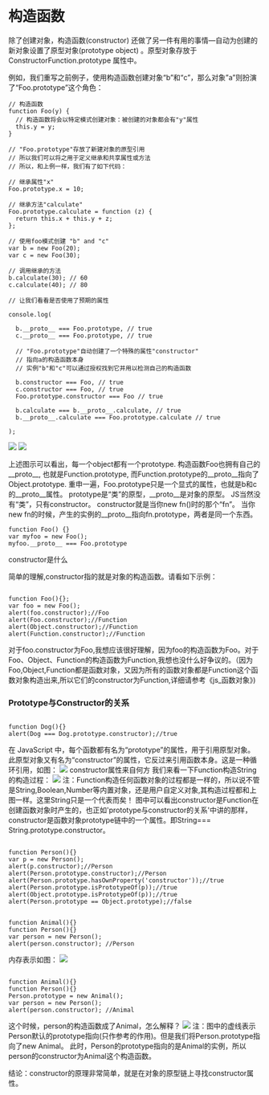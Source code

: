 # 构造函数
除了创建对象，构造函数(constructor) 还做了另一件有用的事情—自动为创建的新对象设置了原型对象(prototype object) 。原型对象存放于 ConstructorFunction.prototype 属性中。

例如，我们重写之前例子，使用构造函数创建对象“b”和“c”，那么对象”a”则扮演了“Foo.prototype”这个角色：
```
// 构造函数
function Foo(y) {
  // 构造函数将会以特定模式创建对象：被创建的对象都会有"y"属性
  this.y = y;
}
 
// "Foo.prototype"存放了新建对象的原型引用
// 所以我们可以将之用于定义继承和共享属性或方法
// 所以，和上例一样，我们有了如下代码：
 
// 继承属性"x"
Foo.prototype.x = 10;
 
// 继承方法"calculate"
Foo.prototype.calculate = function (z) {
  return this.x + this.y + z;
};
 
// 使用foo模式创建 "b" and "c"
var b = new Foo(20);
var c = new Foo(30);
 
// 调用继承的方法
b.calculate(30); // 60
c.calculate(40); // 80
 
// 让我们看看是否使用了预期的属性
 
console.log(
 
  b.__proto__ === Foo.prototype, // true
  c.__proto__ === Foo.prototype, // true
 
  // "Foo.prototype"自动创建了一个特殊的属性"constructor"
  // 指向a的构造函数本身
  // 实例"b"和"c"可以通过授权找到它并用以检测自己的构造函数
 
  b.constructor === Foo, // true
  c.constructor === Foo, // true
  Foo.prototype.constructor === Foo // true
 
  b.calculate === b.__proto__.calculate, // true
  b.__proto__.calculate === Foo.prototype.calculate // true
 
);
```
![](https://pic3.zhimg.com/58f2b9242ceddea0462689a4b71486ee_r.jpg)
![](http://www.nowamagic.net/librarys/images/201203/2012_03_21_03.png)

上述图示可以看出，每一个object都有一个prototype. 构造函数Foo也拥有自己的__proto__, 也就是Function.prototype, 而Function.prototype的__proto__指向了Object.prototype. 重申一遍，Foo.prototype只是一个显式的属性，也就是b和c的__proto__属性。
prototype是“类”的原型，__proto__是对象的原型。  JS当然没有“类”，只有constructor。  constructor就是当你new fn()时的那个“fn”。  当你new fn的时候，产生的实例的__proto__指向fn.prototype，两者是同一个东西。 
```
function Foo() {} 
var myfoo = new Foo(); 
myfoo.__proto__ === Foo.prototype
```
constructor是什么

简单的理解,constructor指的就是对象的构造函数。请看如下示例：
```
 
function Foo(){}; 
var foo = new Foo(); 
alert(foo.constructor);//Foo 
alert(Foo.constructor);//Function 
alert(Object.constructor);//Function 
alert(Function.constructor);//Function 
```
对于foo.constructor为Foo,我想应该很好理解，因为foo的构造函数为Foo。对于Foo、Object、Function的构造函数为Function,我想也没什么好争议的。（因为Foo,Object,Function都是函数对象，又因为所有的函数对象都是Function这个函数对象构造出来,所以它们的constructor为Function,详细请参考《js_函数对象》)
### Prototype与Constructor的关系
```
 
function Dog(){} 
alert(Dog === Dog.prototype.constructor);//true 
```
在 JavaScript 中，每个函数都有名为“prototype”的属性，用于引用原型对象。此原型对象又有名为“constructor”的属性，它反过来引用函数本身。这是一种循环引用，如图：
![](https://www.jb51.net/upload/201010/20101018004308867.gif)
constructor属性来自何方
我们来看一下Function构造String的构造过程：
![](https://www.jb51.net/upload/201010/20101018004330346.png)
注：Function构造任何函数对象的过程都是一样的，所以说不管是String,Boolean,Number等内置对象，还是用户自定义对象,其构造过程都和上图一样。这里String只是一个代表而矣！
图中可以看出constructor是Function在创建函数对象时产生的，也正如'prototype与constructor的关系'中讲的那样，constructor是函数对象prototype链中的一个属性。即String=== String.prototype.constructor。
```
 
function Person(){} 
var p = new Person(); 
alert(p.constructor);//Person 
alert(Person.prototype.constructor);//Person 
alert(Person.prototype.hasOwnProperty('constructor'));//true 
alert(Person.prototype.isPrototypeOf(p));//true 
alert(Object.prototype.isPrototypeOf(p));//true 
alert(Person.prototype == Object.prototype);//false 

```
```
 
function Animal(){} 
function Person(){} 
var person = new Person(); 
alert(person.constructor); //Person 

```
内存表示如图：
![](https://www.jb51.net/upload/201010/20101018004602580.png)
```
 
function Animal(){} 
function Person(){} 
Person.prototype = new Animal(); 
var person = new Person(); 
alert(person.constructor); //Animal 
```
这个时候，person的构造函数成了Animal，怎么解释？
![](https://www.jb51.net/upload/201010/20101018004632634.png)
注：图中的虚线表示Person默认的prototype指向(只作参考的作用)。但是我们将Person.prototype指向了new Animal。
此时，Person的prototype指向的是Animal的实例，所以person的constructor为Animal这个构造函数。

结论：constructor的原理非常简单，就是在对象的原型链上寻找constructor属性。
